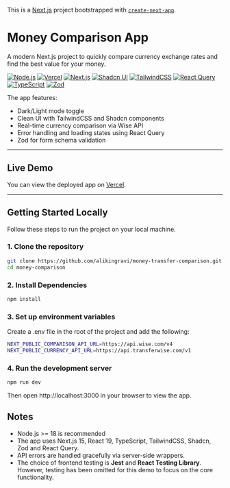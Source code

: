 This is a [Next.js](https://nextjs.org) project bootstrapped with [`create-next-app`](https://nextjs.org/docs/app/api-reference/cli/create-next-app).

# Money Comparison App

A modern Next.js project to quickly compare currency exchange rates and find the best value for your money.

[![Node.js](https://img.shields.io/badge/Node.js-23.9.0-339933?style=flat&logo=node.js&logoColor=white)](https://nodejs.org/)
[![Vercel](https://img.shields.io/badge/Vercel-Production-000000?style=flat&logo=vercel)](https://vercel.com/)
[![Next.js](https://img.shields.io/badge/Next.js-15.5.3-black?style=flat&logo=next.js&logoColor=white)](https://nextjs.org/)
[![Shadcn UI](https://img.shields.io/badge/Shadcn-UI-FF6EC7?style=flat)](https://ui.shadcn.com/)
[![TailwindCSS](https://img.shields.io/badge/TailwindCSS-4.0-06B6D4?style=flat&logo=tailwind-css&logoColor=white)](https://tailwindcss.com/)
[![React Query](https://img.shields.io/badge/React%20Query-5.87.4-FF4154?style=flat)](https://tanstack.com/query/latest)
[![TypeScript](https://img.shields.io/badge/TypeScript-5.0-3178C6?style=flat&logo=typescript&logoColor=white)](https://www.typescriptlang.org/)
[![Zod](https://img.shields.io/badge/Zod-4.1.8-7D4CDB?style=flat&logo=data:image/png;base64,iVBORw0KGgoAAAANSUhEUgAAAAoAAAAKCAYAAACNMs+9AAAAFElEQVR42mNk+M9Qz0AEYBxVSFIAAGoAAcVt6bIAAAAASUVORK5CYII=)](https://github.com/colinhacks/zod)

The app features:

- Dark/Light mode toggle
- Clean UI with TailwindCSS and Shadcn components
- Real-time currency comparison via Wise API
- Error handling and loading states using React Query
- Zod for form schema validation

---

## Live Demo

You can view the deployed app on [Vercel](https://money-transfer-comparison-sigma.vercel.app/).

---

## Getting Started Locally

Follow these steps to run the project on your local machine.

### 1. Clone the repository

```bash
git clone https://github.com/alikingravi/money-transfer-comparison.git
cd money-comparison
```

### 2. Install Dependencies

```bash
npm install
```

### 3. Set up environment variables

Create a .env file in the root of the project and add the following:

```bash
NEXT_PUBLIC_COMPARISON_API_URL=https://api.wise.com/v4
NEXT_PUBLIC_CURRENCY_API_URL=https://api.transferwise.com/v1
```

### 4. Run the development server

```bash
npm run dev
```

Then open http://localhost:3000 in your browser to view the app.

## Notes

- Node.js >= 18 is recommended
- The app uses Next.js 15, React 19, TypeScript, TailwindCSS, Shadcn, Zod and React Query.
- API errors are handled gracefully via server-side wrappers.
- The choice of frontend testing is **Jest** and **React Testing Library**.  
  However, testing has been omitted for this demo to focus on the core functionality.
